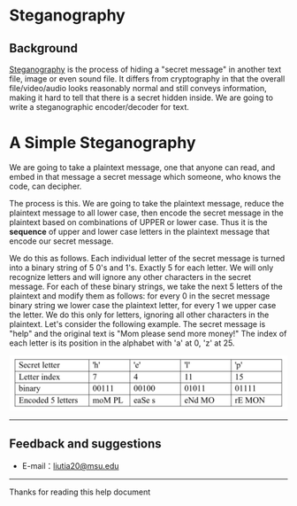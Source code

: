 # Steganography

## Background

[Steganography](https://en.wikipedia.org/wiki/Steganography) is the process of hiding a "secret message" in another text file, image or even sound file. It differs from cryptography in that the overall file/video/audio looks reasonably normal and still conveys information, making it hard to tell that there is a secret hidden inside. We are going to write a steganographic encoder/decoder for text.

# A Simple Steganography

We are going to take a plaintext message, one that anyone can read, and embed in that message a secret message which someone, who knows the code, can decipher.

The process is this. We are going to take the plaintext message, reduce the plaintext message to all lower case, then encode the secret message in the plaintext based on combinations of UPPER or lower case. Thus it is the **sequence** of upper and lower case letters in the plaintext message that encode our secret message.

We do this as follows. Each individual letter of the secret message is turned into a binary string of 5 0's and 1's. Exactly 5 for each letter. We will only recognize letters and will ignore any other characters in the secret message. For each of these binary strings, we take the next 5 letters of the plaintext and modify them as follows: for every 0 in the secret message binary string we lower case the plaintext letter, for every 1 we upper case the letter. We do this only for letters, ignoring all other characters in the plaintext. Let's consider the following example. The secret message is "help" and the original text is "Mom please send more money!" The index of each letter is its position in the alphabet with 'a' at 0, 'z' at 25.

![](https://raw.githubusercontent.com/liutiantian233/CPP-Project/master/Proj05/proj05-1.png)

-----

## Feedback and suggestions
- E-mail：<liutia20@msu.edu>

---------
Thanks for reading this help document
